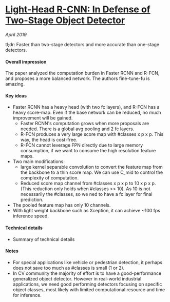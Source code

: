 # [Light-Head R-CNN: In Defense of Two-Stage Object Detector](https://arxiv.org/pdf/1711.07264.pdf)

_April 2019_

tl;dr: Faster than two-stage detectors and more accurate than one-stage detectors.

#### Overall impression
The paper analyzed the computation burden in Faster RCNN and R-FCN, and proposes a more balanced network. The authors fine-tune-fu is amazing.

#### Key ideas
- Faster RCNN has a heavy head (with two fc layers), and R-FCN has a heavy score-map. Even if the base network can be reduced, no much improvement will be gained. 
	- Faster RCNN's computation grows when more proposals are needed. There is a global avg pooling and 2 fc layers. 
	- R-FCN produces a very large score map with #classes x p x p. This way, the head is cost-free.
	- R-FCN cannot leverage FPN directly due to large memory consumption, if we want to consume the high resolution feature maps. 
- Two main modifications:
	- large kernel separable convolution to convert the feature map from the backbone to a thin score map. We can use C_mid to control the complexity of computation.
	- Reduced score map channel from #classes x p x p to 10 x p x p. (This reduction only holds when #classes >> 10). As 10 is not necessarily the #classes, so we ned to have a fc layer for final prediction.
- The pooled feature map has only 10 channels.
- With light weight backbone such as Xception, it can achieve ~100 fps inference speed.

#### Technical details
- Summary of technical details

#### Notes
- For special applications like vehicle or pedestrian detection, it perhaps does not save too much as #classes is small (1 or 2).
- In CV community the majority of effort is to have a good-performance generalized object detector. However in real-world industrial applications, we need good performing detectors focusing on specific object classes, most likely with limited computational resource and time for inference. 

